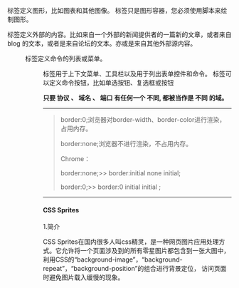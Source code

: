 <canvas> 标签定义图形，比如图表和其他图像。<canvas> 标签只是图形容器，您必须使用脚本来绘制图形。
<article>标签定义外部的内容。比如来自一个外部的新闻提供者的一篇新的文章，或者来自 blog 的文本，或者是来自论坛的文本。亦或是来自其他外部源内容。 
<menu> 标签定义命令的列表或菜单。<menu> 标签用于上下文菜单、工具栏以及用于列出表单控件和命令。 
<command> 标签可以定义命令按钮，比如单选按钮、复选框或按钮

**只要 协议 、 域名 、 端口 有任何一个 不同, 都被当作是 不同 的域。**

--------

> border:0;浏览器对border-width、border-color进行渲染，占用内存。
>
> border:none;浏览器不进行渲染，不占用内存。
>
> Chrome：
>
> border:none;>> border:initial none initial;
>
> border:0;>> border:0 initial initial ;

-------------



#### CSS Sprites

1.简介

CSS Sprites在国内很多人叫css精灵，是一种网页图片应用处理方式。它允许将一个页面涉及到的所有零星图片都包含到一张大图中， 利用CSS的“background-image”，“background- repeat”，“background-position”的组合进行背景定位， 访问页面时避免图片载入缓慢的现象。